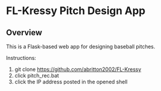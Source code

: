 ﻿# FL-Kressy Pitch Design App

## Overview
This is a Flask-based web app for designing baseball pitches.

Instructions:
1. git clone https://github.com/abritton2002/FL-Kressy
2. click pitch_rec.bat
3. click the IP address posted in the opened shell
